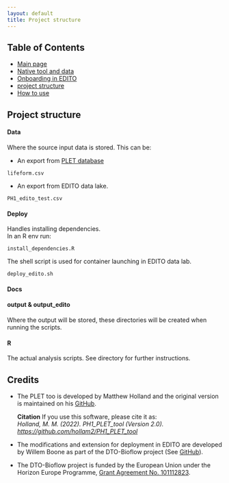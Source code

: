 ```yaml
---
layout: default
title: Project structure
---
```


## Table of Contents
- [Main page](index.md)
- [Native tool and data](PLET.md)
- [Onboarding in EDITO](EDITO.md)
- [project structure](project_structure.md)
- [How to use](usage.md)


## Project structure

#### Data
Where the source input data is stored. This can be:
- An export from [PLET database](https://www.dassh.ac.uk/lifeforms/)

```
lifeform.csv
```

- An export from EDITO data lake. 
```
PH1_edito_test.csv
```

#### Deploy
Handles installing dependencies. 
<br>
In an R env run: 
```
install_dependencies.R
```
The shell script is used for container launching in EDITO data lab.
```
deploy_edito.sh
```


#### Docs

#### output & output_edito
Where the output will be stored, these directories will be created when running the scripts.

#### R
The actual analysis scripts. See directory for further instructions.


## Credits
- The PLET too is developed by Matthew Holland and the original version is maintained on his [GitHub](https://github.com/hollam2/PH1_PLET_tool).

	**Citation**
	If you use this software, please cite it as:<br>
	*Holland, M. M. (2022). *PH1_PLET_tool* (Version 2.0). https://github.com/hollam2/PH1_PLET_tool*

- The modifications and extension for deployment in EDITO are developed by Willem Boone as part of the DTO-Bioflow project (See [GitHub](https://github.com/willem0boone/EDITO_PH1)).

- The DTO-Bioflow project is funded by the European Union under the Horizon Europe Programme, [Grant Agreement No. 101112823](https://cordis.europa.eu/project/id/101112823/results).